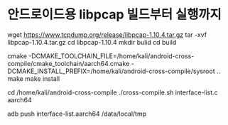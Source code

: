 # 안드로이드용 libpcap 빌드부터 실행까지


wget https://www.tcpdump.org/release/libpcap-1.10.4.tar.gz
tar -xvf libpcap-1.10.4.tar.gz
cd libpcap-1.10.4
mkdir bulid
cd build

cmake -DCMAKE_TOOLCHAIN_FILE=/home/kali/android-cross-compile/cmake_toolchain/aarch64.cmake  -DCMAKE_INSTALL_PREFIX=/home/kali/android-cross-compile/sysroot ..
make
make install


cd /home/kali/android-cross-compile
./cross-compile.sh interface-list.c aarch64

adb push interface-list.aarch64 /data/local/tmp


